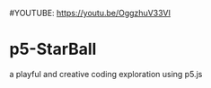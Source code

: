 #YOUTUBE: https://youtu.be/OggzhuV33VI

# p5-StarBall
a playful and creative coding exploration using p5.js
